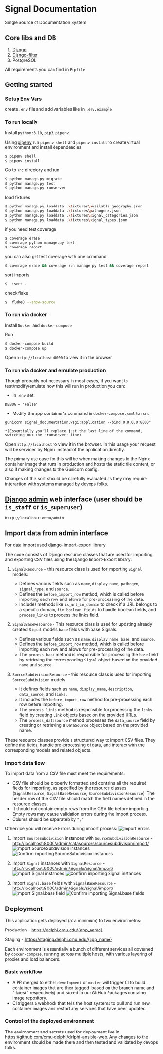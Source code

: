 # Signal Documentation
Single Source of Documentation System

## Core libs and DB
1. [Django](https://www.djangoproject.com/)
2. [Django-filter](https://django-filter.readthedocs.io/en/stable/index.html)
3. [PostgreSQL](https://www.postgresql.org/)


All requirements you can find in `Pipfile`

## Getting started

### Setup Env Vars

create `.env` file and add variables like in `.env.example`

### To run locally

Install `python:3.10`, `pip3`, `pipenv`

Using [pipenv](https://github.com/pypa/pipenv) run `pipenv shell` and `pipenv install` to create virtual environment and install dependencies

```sh
$ pipenv shell
$ pipenv install
```

Go to `src` directory and run

```sh
$ python manage.py migrate
$ python manage.py test
$ python manage.py runserver
```

load fixtures
```sh
$ python manage.py loaddata .\fixtures\available_geography.json
$ python manage.py loaddata .\fixtures\pathogens.json
$ python manage.py loaddata .\fixtures\signal_categories.json
$ python manage.py loaddata .\fixtures\signal_types.json
```

if you need test coverage

```sh
$ coverage erase
$ coverage python manage.py test
$ coverage report
```

you can also get test coverage with one command
```sh
$ coverage erase && coverage run manage.py test && coverage report
```

sort imports
```sh
$  isort .
```
check flake
```sh
$  flake8 --show-source
```

### To run via docker

Install `Docker` and `docker-compose`

Run
```sh
$ docker-compose build
$ docker-compose up

```

Open `http://localhost:8000` to view it in the browser

### To run via docker and emulate production

Though probably not necessary in most cases, if you want to test/modify/emulate how this will run in production you can:

- In `.env` set:
```
DEBUG = 'False'
```
- Modify the app container's command in `docker-compose.yaml` to run:
```
gunicorn signal_documentation.wsgi:application --bind 0.0.0.0:8000"

*(Essentially you'll replace just the last line of the command, switching out the "runserver" line)
```

Open `http://localhost` to view it in the browser. In this usage your request will be serviced by Nginx instead of the application directly.

The primary use case for this will be when making changes to the Nginx container image that runs in production and hosts the static file content, or also if making changes to the Gunicorn config.

Changes of this sort should be carefully evaluated as they may require interaction with systems managed by devops folks.

## [Django admin](https://docs.djangoproject.com/en/4.1/ref/contrib/admin/) web interface (user should be `is_staff` or `is_superuser`)
`http://localhost:8000/admin`


## Import data from admin interface

For data import used [django-import-export](https://django-import-export.readthedocs.io/en/latest/index.html) library

The code consists of Django resource classes that are used for importing and exporting CSV files using the Django Import-Export library:
1. `SignalResource` - this resource class is used for importing `Signal` models:
    * Defines various fields such as `name`, `display_name`, `pathogen`, `signal_type`, and `source`.
    * Defines the `before_import_row` method, which is called before importing each row and allows for pre-processing of the data.
    * Includes methods like `is_url_in_domain` to check if a URL belongs to a specific domain, `fix_boolean_fields` to handle boolean fields, and `process_links` to process the links field.

2. `SignalBaseResource` - This resource class is used for updating already created `Signal` models `base` fields with base Signals.
    * Defines various fields such as `name`, `display_name`, `base`, and `source`.
    * Defines the `before_import_row` method, which is called before importing each row and allows for pre-processing of the data.
    * The `process_base` method is responsible for processing the `base` field by retrieving the corresponding `Signal` object based on the provided `name` and `source`.

3. `SourceSubdivisionResource` - this resource class is used for importing `SourceSubdivision` models
    * It defines fields such as `name`, `display_name`, `description`, `data_source`, and `links`.
    * It includes the `before_import_row` method for pre-processing each row before importing.
    * The `process_links` method is responsible for processing the `links` field by creating `Link` objects based on the provided URLs.
    * The `process_datasource` method processes the `data_source` field by creating or retrieving a `DataSource` object based on the provided name.

These resource classes provide a structured way to import CSV files. They define the fields, handle pre-processing of data, and interact with the corresponding models and related objects.

### Import data flow

To import data from a CSV file must meet the requirements:
* CSV file should be properly formatted and contains all the required fields for importing, as specified by the resource classes (`SignalResource`, `SignalBaseResource`, `SourceSubdivisionResource`). The header row of the CSV file should match the field names defined in the resource classes.
* It should not contain empty rows from the CSV file before importing. Empty rows may cause validation errors during the import process.
* Colums should be saparateb by `","`

Othervice you will receive Errors during import process:
![Import errors](./docs/image-3.png)


1. Import `SourceSubdivision` instances with `SourceSubdivisionResource` - [http://localhost:8000/admin/datasources/sourcesubdivision/import/](http://localhost:8000/admin/datasources/sourcesubdivision/import/)
![Import `SourceSubdivision` instances](./docs/image.png)
![Confirm importing `SourceSubdivision` instances](./docs/image-1.png)

2. Import `Signal` instances with `SignalResource` - [http://localhost:8000/admin/signals/signal/import/](http://localhost:8000/admin/signals/signal/import/)
![Import `Signal` instances](./docs/image-2.png)
![Confirm importing `Signal` instances](./docs/image-4.png)

3. Import `Signal.base` fields with `SignalBaseResource` - [http://localhost:8000/admin/signals/signal/import/](http://localhost:8000/admin/signals/signal/import/)
![Import `Signal.base` field](./docs/image-5.png)
![Confirm importing `Signal.base` fields](./docs/image-6.png)

## Deployment

This application gets deployed (at a minimum) to two environmetns:

Production - <https://delphi.cmu.edu/{app_name}>

Staging - <https://staging.delphi.cmu.edu/{app_name}>

Each environment is essentially a bunch of different services all governed by `docker-compose`, running across multiple hosts, with various layering of proxies and load balancers.

### Basic workflow

- A PR merged to either `development` or `master` will trigger CI to build container images that are then tagged (based on the branch name and ":latest" respectively) and stored in our GitHub Packages container image repository.
- CI triggers a webhook that tells the host systems to pull and run new container images and restart any services that have been updated.

### Control of the deployed environment

The environment and secrets used for deployment live in <https://github.com/cmu-delphi/delphi-ansible-web>. Any changes to the environment should be made there and then tested and validated by devops folks.
